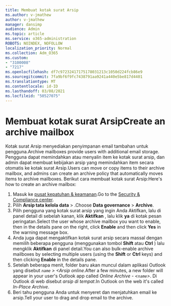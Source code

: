 ```yaml
---
title: Membuat kotak surat Arsip
ms.author: v-jmathew
author: v-jmathew
manager: dansimp
audience: Admin
ms.topic: article
ms.service: o365-administration
ROBOTS: NOINDEX, NOFOLLOW
localization_priority: Normal
ms.collection: Adm_O365
ms.custom:
- "3100008"
- "7217"
ms.openlocfilehash: df7c97232417175178031213c1050d224fcb86e9
ms.sourcegitcommit: 7fa9bf6f9fc7438791aa9241a440e5be817d4401
ms.translationtype: MT
ms.contentlocale: id-ID
ms.lasthandoff: 03/08/2021
ms.locfileid: "50527075"
---
```

# <a name="create-an-archive-mailbox"></a><span data-ttu-id="cd2cf-102">Membuat kotak surat Arsip</span><span class="sxs-lookup"><span data-stu-id="cd2cf-102">Create an archive mailbox</span></span>

<span data-ttu-id="cd2cf-103">Kotak surat Arsip menyediakan penyimpanan email tambahan untuk pengguna.</span><span class="sxs-lookup"><span data-stu-id="cd2cf-103">Archive mailboxes provide users with additional email storage.</span></span> <span data-ttu-id="cd2cf-104">Pengguna dapat memindahkan atau menyalin item ke kotak surat arsip, dan admin dapat membuat kebijakan arsip yang memindahkan item secara otomatis ke kotak surat Arsip.</span><span class="sxs-lookup"><span data-stu-id="cd2cf-104">Users can move or copy items to their archive mailbox, and admins can create an archive policy that automatically moves items to archive mailboxes.</span></span> <span data-ttu-id="cd2cf-105">Berikut cara membuat kotak surat Arsip:</span><span class="sxs-lookup"><span data-stu-id="cd2cf-105">Here's how to create an archive mailbox:</span></span>

1. <span data-ttu-id="cd2cf-106">Masuk ke [pusat kepatuhan & keamanan]( https://go.microsoft.com/fwlink/p/?linkid=2077143).</span><span class="sxs-lookup"><span data-stu-id="cd2cf-106">Go to the [Security & Compliance center]( https://go.microsoft.com/fwlink/p/?linkid=2077143).</span></span>
2. <span data-ttu-id="cd2cf-107">Pilih **Arsip tata kelola data**  >  .</span><span class="sxs-lookup"><span data-stu-id="cd2cf-107">Choose **Data governance** > **Archive**.</span></span>
3. <span data-ttu-id="cd2cf-108">Pilih pengguna yang kotak surat arsip yang ingin Anda Aktifkan, lalu di panel detail di sebelah kanan, klik **Aktifkan** , lalu klik **ya** di kotak pesan peringatan.</span><span class="sxs-lookup"><span data-stu-id="cd2cf-108">Select the user whose archive mailbox you want to enable, then in the details pane on the right, click **Enable** and then click **Yes** in the warning message box.</span></span>
4. <span data-ttu-id="cd2cf-109">Anda juga dapat mengaktifkan kotak surat arsip secara massal dengan memilih beberapa pengguna (menggunakan tombol **Shift** atau **Ctrl** ) lalu mengklik **Aktifkan** di panel detail.</span><span class="sxs-lookup"><span data-stu-id="cd2cf-109">You can also bulk-enable archive mailboxes by selecting multiple users (using the **Shift** or **Ctrl** keys) and then clicking **Enable** in the details pane.</span></span>
5. <span data-ttu-id="cd2cf-110">Setelah beberapa menit, folder baru akan muncul dalam aplikasi Outlook yang disebut *`name` > <Arsip online*.</span><span class="sxs-lookup"><span data-stu-id="cd2cf-110">After a few minutes, a new folder will appear in your user's Outlook app called *Online Archive - <`name`>*.</span></span> <span data-ttu-id="cd2cf-111">Di Outlook di web disebut *arsip di tempat*.</span><span class="sxs-lookup"><span data-stu-id="cd2cf-111">In Outlook on the web it's called *In-Place Archive*.</span></span>
6. <span data-ttu-id="cd2cf-112">Beri tahu pengguna Anda untuk menyeret dan menjatuhkan email ke arsip.</span><span class="sxs-lookup"><span data-stu-id="cd2cf-112">Tell your user to drag and drop email to the archive.</span></span>
